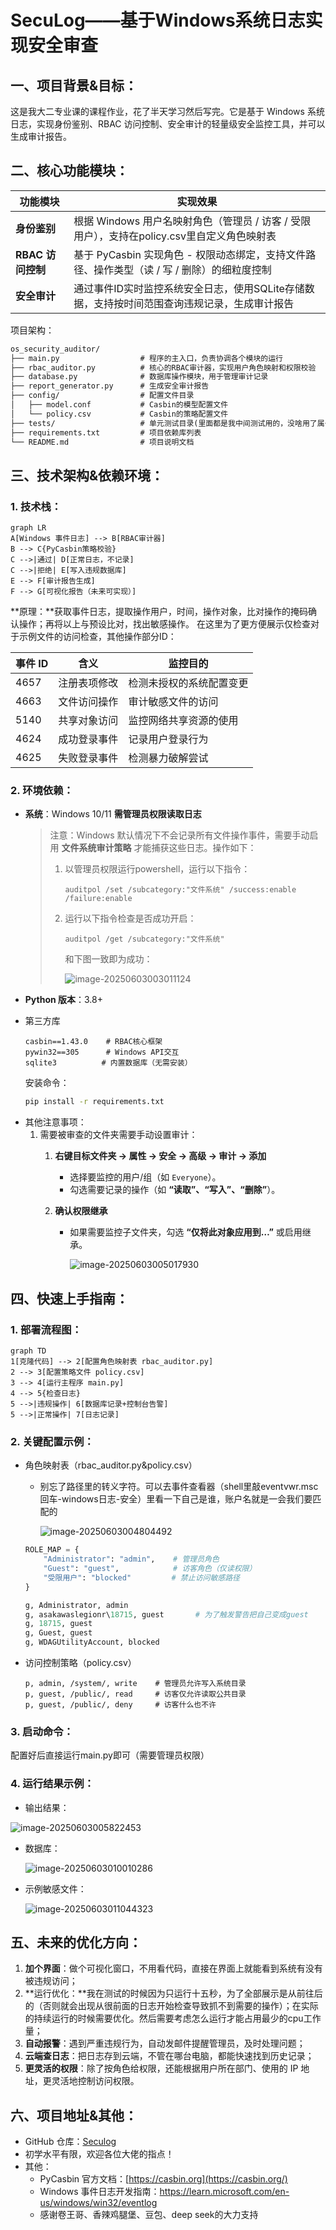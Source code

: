 # SecuLog——基于Windows系统日志实现安全审查

## 一、项目背景&目标：

这是我大二专业课的课程作业，花了半天学习然后写完。它是基于 Windows 系统日志，实现身份鉴别、RBAC 访问控制、安全审计的轻量级安全监控工具，并可以生成审计报告。

## 二、核心功能模块：

| **功能模块**      | **实现效果**                                                 |
| ----------------- | ------------------------------------------------------------ |
| **身份鉴别**      | 根据 Windows 用户名映射角色（管理员 / 访客 / 受限用户），支持在policy.csv里自定义角色映射表 |
| **RBAC 访问控制** | 基于 PyCasbin 实现角色 - 权限动态绑定，支持文件路径、操作类型（读 / 写 / 删除）的细粒度控制 |
| **安全审计**      | 通过事件ID实时监控系统安全日志，使用SQLite存储数据，支持按时间范围查询违规记录，生成审计报告 |

项目架构：

```markdown
os_security_auditor/
├── main.py                  # 程序的主入口，负责协调各个模块的运行
├── rbac_auditor.py          # 核心的RBAC审计器，实现用户角色映射和权限校验
├── database.py              # 数据库操作模块，用于管理审计记录
├── report_generator.py      # 生成安全审计报告
├── config/                  # 配置文件目录
│   ├── model.conf           # Casbin的模型配置文件
│   └── policy.csv           # Casbin的策略配置文件
├── tests/                   # 单元测试目录(里面都是我中间测试用的，没啥用了属于是)
├── requirements.txt         # 项目依赖库列表
└── README.md                # 项目说明文档
```

## 三、技术架构&依赖环境：

### 1. 技术栈：

```mermaid
graph LR  
A[Windows 事件日志] --> B[RBAC审计器]  
B --> C{PyCasbin策略校验}  
C -->|通过| D[正常日志，不记录]  
C -->|拒绝| E[写入违规数据库]  
E --> F[审计报告生成]  
F --> G[可视化报告（未来可实现）]  
```

**原理：**获取事件日志，提取操作用户，时间，操作对象，比对操作的掩码确认操作；再将以上与预设比对，找出敏感操作。
在这里为了更方便展示仅检查对于示例文件的访问检查，其他操作部分ID：

| 事件 ID | 含义         | 监控目的                 |
| ------- | ------------ | ------------------------ |
| 4657    | 注册表项修改 | 检测未授权的系统配置变更 |
| 4663    | 文件访问操作 | 审计敏感文件的访问       |
| 5140    | 共享对象访问 | 监控网络共享资源的使用   |
| 4624    | 成功登录事件 | 记录用户登录行为         |
| 4625    | 失败登录事件 | 检测暴力破解尝试         |

### 2. 环境依赖：

- **系统**：Windows 10/11 **需管理员权限读取日志**

  > 注意：Windows 默认情况下不会记录所有文件操作事件，需要手动启用 **文件系统审计策略** 才能捕获这些日志。操作如下：
  >
  > 1. 以管理员权限运行powershell，运行以下指令：
  >
  >    ```bush
  >    auditpol /set /subcategory:"文件系统" /success:enable /failure:enable
  >    ```
  >
  > 2. 运行以下指令检查是否成功开启：
  >
  >    ```bush
  >    auditpol /get /subcategory:"文件系统"
  >    ```
  >
  >    和下图一致即为成功：
  >
  >    ![image-20250603003011124](C:\Users\18715\AppData\Roaming\Typora\typora-user-images\image-20250603003011124.png)

- **Python 版本**：3.8+

- 第三方库

  ```plaintext
  casbin==1.43.0    # RBAC核心框架  
  pywin32==305      # Windows API交互  
  sqlite3          # 内置数据库（无需安装）  
  ```

   安装命令：

  ```bash
  pip install -r requirements.txt  
  ```

* 其他注意事项：
  1. 需要被审查的文件夹需要手动设置审计：
     1. **右键目标文件夹 → 属性 → 安全 → 高级 → 审计 → 添加**
        - 选择要监控的用户/组（如 `Everyone`）。
        - 勾选需要记录的操作（如 **“读取”、“写入”、“删除”**）。
        
     2. **确认权限继承**
        - 如果需要监控子文件夹，勾选 **“仅将此对象应用到…”** 或启用继承。
        
          ![image-20250603005017930](C:\Users\18715\AppData\Roaming\Typora\typora-user-images\image-20250603005017930.png)

## 四、快速上手指南：

### 1. 部署流程图：

   ```mermaid
   graph TD  
   1[克隆代码] --> 2[配置角色映射表 rbac_auditor.py]  
   2 --> 3[配置策略文件 policy.csv]  
   3 --> 4[运行主程序 main.py]  
   4 --> 5{检查日志}  
   5 -->|违规操作| 6[数据库记录+控制台告警]  
   5 -->|正常操作| 7[日志记录]  
   ```

   ### 2. 关键配置示例：

- 角色映射表（rbac_auditor.py&policy.csv）

  * 别忘了路径里的转义字符。可以去事件查看器（shell里敲eventvwr.msc回车-windows日志-安全）里看一下自己是谁，账户名就是一会我们要匹配的

    ![image-20250603004804492](C:\Users\18715\AppData\Roaming\Typora\typora-user-images\image-20250603004804492.png)

  ```python
  ROLE_MAP = {  
      "Administrator": "admin",    # 管理员角色  
      "Guest": "guest",            # 访客角色（仅读权限）  
      "受限用户": "blocked"         # 禁止访问敏感路径  
  }  
  
  g, Administrator, admin
  g, asakawaslegionr\18715, guest       # 为了触发警告把自己变成guest
  g, 18715, guest
  g, Guest, guest
  g, WDAGUtilityAccount, blocked
  ```

- 访问控制策略（policy.csv）

  ```
  p, admin, /system/, write    # 管理员允许写入系统目录  
  p, guest, /public/, read     # 访客仅允许读取公共目录  
  p, guest, /public/, deny     # 访客什么也不许
  ```

### 3. 启动命令：

配置好后直接运行main.py即可（需要管理员权限）

### 4. 运行结果示例：

* 输出结果：

![image-20250603005822453](C:\Users\18715\AppData\Roaming\Typora\typora-user-images\image-20250603005822453.png)

* 数据库：

  ![image-20250603010010286](C:\Users\18715\AppData\Roaming\Typora\typora-user-images\image-20250603010010286.png)

* 示例敏感文件：

  ![image-20250603011044323](C:\Users\18715\AppData\Roaming\Typora\typora-user-images\image-20250603011044323.png)

  

## 五、未来的优化方向：

1. **加个界面**：做个可视化窗口，不用看代码，直接在界面上就能看到系统有没有被违规访问；
2. **运行优化：**我在测试的时候因为只运行十五秒，为了全部展示是从前往后的（否则就会出现从很前面的日志开始检查导致抓不到需要的操作）；在实际的持续运行的时候需要优化。然后需要考虑怎么运行才能占用最少的cpu工作量；
3. **自动报警**：遇到严重违规行为，自动发邮件提醒管理员，及时处理问题；
4. **云端查日志**：把日志存到云端，不管在哪台电脑，都能快速找到历史记录；
5. **更灵活的权限**：除了按角色给权限，还能根据用户所在部门、使用的 IP 地址，更灵活地控制访问权限。

## 六、项目地址&其他：

-  GitHub 仓库：[Seculog](https://github.com/AsakawaNagi/SecuLog)
- 初学水平有限，欢迎各位大佬的指点！
- 其他：
  - PyCasbin 官方文档：[https://casbin.org](https://casbin.org/)
  - Windows 事件日志开发指南：https://learn.microsoft.com/en-us/windows/win32/eventlog
  - 感谢卷王哥、香辣鸡腿堡、豆包、deep seek的大力支持
